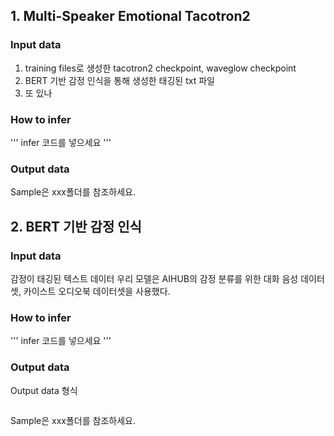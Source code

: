 ## 1. Multi-Speaker Emotional Tacotron2

### Input data

1. training files로 생성한 tacotron2 checkpoint, waveglow checkpoint
2. BERT 기반 감정 인식을 통해 생성한 태깅된 txt 파일
3. 또 있나

### How to infer

'''
infer 코드를 넣으세요
'''

### Output data
Sample은 xxx폴더를 참조하세요.


## 2. BERT 기반 감정 인식

### Input data

감정이 태깅된 텍스트 데이터
우리 모델은 AIHUB의 감정 분류를 위한 대화 음성 데이터셋, 카이스트 오디오북 데이터셋을 사용했다.

### How to infer

'''
infer 코드를 넣으세요
'''

### Output data

Output data 형식
```

```
Sample은 xxx폴더를 참조하세요.
